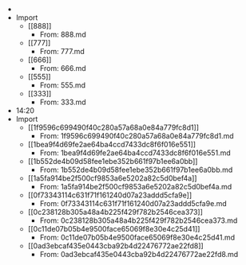 - 
- Import
    - [[888]]
        - From: 888.md
    - [[777]]
        - From: 777.md
    - [[666]]
        - From: 666.md
    - [[555]]
        - From: 555.md
    - [[333]]
        - From: 333.md
- 14:20
- Import
    - [[1f9596c699490f40c280a57a68a0e84a779fc8d1]]
        - From: 1f9596c699490f40c280a57a68a0e84a779fc8d1.md
    - [[1bea9f4d69fe2ae64ba4ccd7433dc8f6f016e551]]
        - From: 1bea9f4d69fe2ae64ba4ccd7433dc8f6f016e551.md
    - [[1b552de4b09d58fee1ebe352b661f97b1ee6a0bb]]
        - From: 1b552de4b09d58fee1ebe352b661f97b1ee6a0bb.md
    - [[1a5fa914be2f500cf9853a6e5202a82c5d0bef4a]]
        - From: 1a5fa914be2f500cf9853a6e5202a82c5d0bef4a.md
    - [[0f73343114c631f71f161240d07a23addd5cfa9e]]
        - From: 0f73343114c631f71f161240d07a23addd5cfa9e.md
    - [[0c238128b305a48a4b225f429f782b2546cea373]]
        - From: 0c238128b305a48a4b225f429f782b2546cea373.md
    - [[0c11de07b05b4e9500face65069f8e30e4c25d41]]
        - From: 0c11de07b05b4e9500face65069f8e30e4c25d41.md
    - [[0ad3ebcaf435e0443cba92b4d22476772ae22fd8]]
        - From: 0ad3ebcaf435e0443cba92b4d22476772ae22fd8.md
